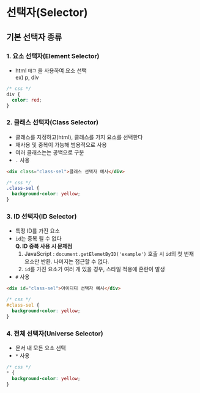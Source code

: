 # 선택자(Selector)

## 기본 선택자 종류

### 1. 요소 선택자(Element Selector)

- html `태그` 을 사용하여 요소 선택  
  ex) p, div

```css
/* css */
div {
  color: red;
}
```

### 2. 클래스 선택자(Class Selector)

- 클래스를 지정하고(html), 클래스를 가지 요소를 선택한다
- 재사용 및 중복이 가능해 범용적으로 사용
- 여러 클래스는는 공백으로 구분
- `.` 사용

```html
<div class="class-sel">클래스 선택자 예시</div>
```

```css
/* css */
.class-sel {
  background-color: yellow;
}
```

### 3. ID 선택자(ID Selector)

- 특정 ID를 가진 요소
- `id`는 중복 될 수 없다  
  <b> Q. ID 중복 사용 시 문제점 </b>
  1. JavaScript : `document.getElemetByID('example')` 호출 시 `id`의 첫 번재 요소만 반환. 나머지는 접근할 수 없다.
  2. `id`를 가진 요소가 여러 개 있을 경우, 스타일 적용에 혼란이 발생
- `#` 사용

```html
<div id="class-sel">아이디디 선택자 예시</div>
```

```css
/* css */
#class-sel {
  background-color: yellow;
}
```

### 4. 전체 선택자(Universe Selector)

- 문서 내 모든 요소 선택
- `*` 사용

```css
/* css */
* {
  background-color: yellow;
}
```
